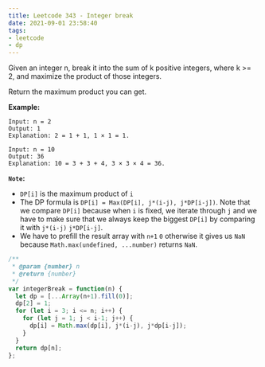 ```yaml
---
title: Leetcode 343 - Integer break
date: 2021-09-01 23:58:40
tags:
- leetcode
- dp
---
```

Given an integer n, break it into the sum of k positive integers, where k >= 2, and maximize the product of those integers.

Return the maximum product you can get.

**Example:**
```
Input: n = 2
Output: 1
Explanation: 2 = 1 + 1, 1 × 1 = 1.
```
```
Input: n = 10
Output: 36
Explanation: 10 = 3 + 3 + 4, 3 × 3 × 4 = 36.
```

**`Note`:** 
- `DP[i]` is the maximum product of `i`
- The DP formula is `DP[i] = Max(DP[i], j*(i-j), j*DP[i-j])`. Note that we compare `DP[i]` because when `i` is fixed, we iterate through `j` and we have to make sure that we always keep the biggest `DP[i]` by comparing it with `j*(i-j)`  `j*DP[i-j]`. 
- We have to prefill the result array with `n+1` `0` otherwise it gives us `NaN` because `Math.max(undefined, ...number)` returns `NaN`.

```javascript
/**
 * @param {number} n
 * @return {number}
 */
var integerBreak = function(n) {
  let dp = [...Array(n+1).fill(0)];
  dp[2] = 1;
  for (let i = 3; i <= n; i++) {
    for (let j = 1; j < i-1; j++) {
      dp[i] = Math.max(dp[i], j*(i-j), j*dp[i-j]);
    }
  }
  return dp[n];
};
```
